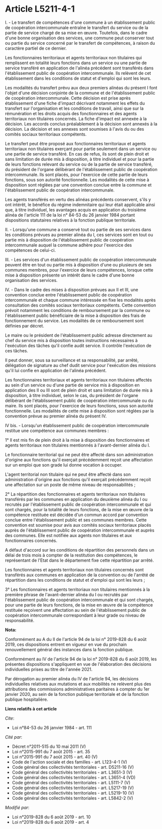 # Article L5211-4-1

I. - Le transfert de compétences d'une commune à un établissement public de coopération intercommunale entraîne le transfert
du service ou de la partie de service chargé de sa mise en œuvre. Toutefois, dans le cadre d'une bonne organisation des
services, une commune peut conserver tout ou partie du service concerné par le transfert de compétences, à raison du
caractère partiel de ce dernier.

Les fonctionnaires territoriaux et agents territoriaux non titulaires qui remplissent en totalité leurs fonctions dans un
service ou une partie de service transféré en application de l'alinéa précédent sont transférés dans l'établissement public
de coopération intercommunale. Ils relèvent de cet établissement dans les conditions de statut et d'emploi qui sont les
leurs.

Les modalités du transfert prévu aux deux premiers alinéas du présent I font l'objet d'une décision conjointe de la commune
et de l'établissement public de coopération intercommunale. Cette décision est prise après établissement d'une fiche d'impact
décrivant notamment les effets du transfert sur l'organisation et les conditions de travail, ainsi que sur la rémunération et
les droits acquis des fonctionnaires et des agents territoriaux non titulaires concernés. La fiche d'impact est annexée à la
décision. Les accords conclus préalablement à la décision sont annexés à la décision. La décision et ses annexes sont
soumises à l'avis du ou des comités sociaux territoriaux compétents.

Le transfert peut être proposé aux fonctionnaires territoriaux et agents territoriaux non titulaires exerçant pour partie
seulement dans un service ou une partie de service transféré. En cas de refus, ils sont de plein droit et sans limitation de
durée mis à disposition, à titre individuel et pour la partie de leurs fonctions relevant du service ou de la partie de
service transféré, du président de l'organe délibérant de l'établissement public de coopération intercommunale. Ils sont
placés, pour l'exercice de cette partie de leurs fonctions, sous son autorité fonctionnelle. Les modalités de cette mise à
disposition sont réglées par une convention conclue entre la commune et l'établissement public de coopération intercommunale.

Les agents transférés en vertu des alinéas précédents conservent, s'ils y ont intérêt, le bénéfice du régime indemnitaire qui
leur était applicable ainsi que, à titre individuel, les avantages acquis en application du troisième alinéa de l'article 111
de la loi n° 84-53 du 26 janvier 1984 portant dispositions statutaires relatives à la fonction publique territoriale.

II. - Lorsqu'une commune a conservé tout ou partie de ses services dans les conditions prévues au premier alinéa du I, ces
services sont en tout ou partie mis à disposition de l'établissement public de coopération intercommunale auquel la commune
adhère pour l'exercice des compétences de celui-ci.

III. - Les services d'un établissement public de coopération intercommunale peuvent être en tout ou partie mis à disposition
d'une ou plusieurs de ses communes membres, pour l'exercice de leurs compétences, lorsque cette mise à disposition présente
un intérêt dans le cadre d'une bonne organisation des services.

IV. - Dans le cadre des mises à disposition prévues aux II et III, une convention conclue entre l'établissement public de
coopération intercommunale et chaque commune intéressée en fixe les modalités après consultation des comités sociaux
territoriaux compétents. Cette convention prévoit notamment les conditions de remboursement par la commune ou l'établissement
public bénéficiaire de la mise à disposition des frais de fonctionnement du service. Les modalités de ce remboursement sont
définies par décret.

Le maire ou le président de l'établissement public adresse directement au chef du service mis à disposition toutes
instructions nécessaires à l'exécution des tâches qu'il confie audit service. Il contrôle l'exécution de ces tâches.

Il peut donner, sous sa surveillance et sa responsabilité, par arrêté, délégation de signature au chef dudit service pour
l'exécution des missions qu'il lui confie en application de l'alinéa précédent.

Les fonctionnaires territoriaux et agents territoriaux non titulaires affectés au sein d'un service ou d'une partie de
service mis à disposition en application des II ou III sont de plein droit et sans limitation de durée mis à disposition, à
titre individuel, selon le cas, du président de l'organe délibérant de l'établissement public de coopération intercommunale
ou du maire. Ils sont placés, pour l'exercice de leurs fonctions, sous son autorité fonctionnelle. Les modalités de cette
mise à disposition sont réglées par la convention prévue au premier alinéa du présent IV.

IV bis. - Lorsqu'un établissement public de coopération intercommunale restitue une compétence aux communes membres :

1° Il est mis fin de plein droit à la mise à disposition des fonctionnaires et agents territoriaux non titulaires mentionnés
à l'avant-dernier alinéa du I.

Le fonctionnaire territorial qui ne peut être affecté dans son administration d'origine aux fonctions qu'il exerçait
précédemment reçoit une affectation sur un emploi que son grade lui donne vocation à occuper.

L'agent territorial non titulaire qui ne peut être affecté dans son administration d'origine aux fonctions qu'il exerçait
précédemment reçoit une affectation sur un poste de même niveau de responsabilités ;

2° La répartition des fonctionnaires et agents territoriaux non titulaires transférés par les communes en application du
deuxième alinéa du I ou recrutés par l'établissement public de coopération intercommunale et qui sont chargés, pour la
totalité de leurs fonctions, de la mise en œuvre de la compétence restituée est décidée d'un commun accord par convention
conclue entre l'établissement public et ses communes membres. Cette convention est soumise pour avis aux comités sociaux
territoriaux placés auprès de l'établissement public de coopération intercommunale et auprès des communes. Elle est notifiée
aux agents non titulaires et aux fonctionnaires concernés.

A défaut d'accord sur les conditions de répartition des personnels dans un délai de trois mois à compter de la restitution
des compétences, le représentant de l'Etat dans le département fixe cette répartition par arrêté.

Les fonctionnaires et agents territoriaux non titulaires concernés sont transférés aux communes en application de la
convention ou de l'arrêté de répartition dans les conditions de statut et d'emploi qui sont les leurs ;

3° Les fonctionnaires et agents territoriaux non titulaires mentionnés à la première phrase de l'avant-dernier alinéa du I ou
recrutés par l'établissement public de coopération intercommunale et qui sont chargés, pour une partie de leurs fonctions, de
la mise en œuvre de la compétence restituée reçoivent une affectation au sein de l'établissement public de coopération
intercommunale correspondant à leur grade ou niveau de responsabilité.

**Nota:**

Conformément au A du II de l'article 94 de la loi n° 2019-828 du 6 août 2019, ces dispositions entrent en vigueur en vue du
prochain renouvellement général des instances dans la fonction publique.

Conformément au IV de l'article 94 de la loi n° 2019-828 du 6 août 2019, les présentes dispositions s'appliquent en vue de
l'élaboration des décisions individuelles prises au titre de l'année 2021.

Par dérogation au premier alinéa du IV de l'article 94, les décisions individuelles relatives aux mutations et aux mobilités
ne relèvent plus des attributions des commissions administratives paritaires à compter du 1er janvier 2020, au sein de la
fonction publique territoriale et de la fonction publique hospitalière.

**Liens relatifs à cet article**

_Cite_:

  - Loi n°84-53 du 26 janvier 1984 - art. 111

_Cité par_:

  - Décret n°2011-515 du 10 mai 2011 (V)
  - Loi n°2015-991 du 7 août 2015 - art. 35
  - Loi n°2015-991 du 7 août 2015 - art. 40 (V)
  - Code de l'action sociale et des familles - art. L123-4-1 (V)
  - Code général des collectivités territoriales - art. D5211-16 (V)
  - Code général des collectivités territoriales - art. L3651-3 (V)
  - Code général des collectivités territoriales - art. L3651-4 (VD)
  - Code général des collectivités territoriales - art. L5111-7 (V)
  - Code général des collectivités territoriales - art. L5217-19 (V)
  - Code général des collectivités territoriales - art. L5219-10 (V)
  - Code général des collectivités territoriales - art. L5842-2 (V)

_Modifié par_:

  - Loi n°2019-828 du 6 août 2019 - art. 10
  - Loi n°2019-828 du 6 août 2019 - art. 4
